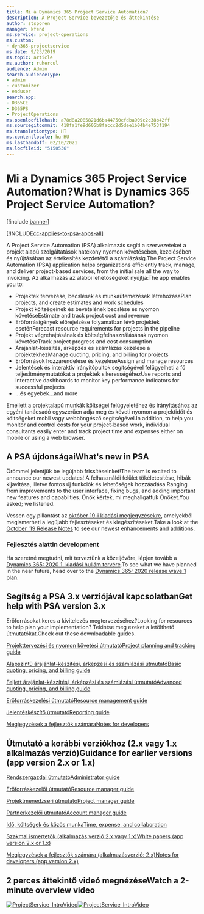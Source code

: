 ```yaml
---
title: Mi a Dynamics 365 Project Service Automation?
description: A Project Service bevezetője és áttekintése
author: stsporen
manager: kfend
ms.service: project-operations
ms.custom:
- dyn365-projectservice
ms.date: 9/23/2019
ms.topic: article
ms.author: ruhercul
audience: Admin
search.audienceType:
- admin
- customizer
- enduser
search.app:
- D365CE
- D365PS
- ProjectOperations
ms.openlocfilehash: a78d8a2085821d6ba44750cfdba909c2c38b42ff
ms.sourcegitcommit: 418fa1fe9d605b8faccc2d5dee1b04b4e753f194
ms.translationtype: HT
ms.contentlocale: hu-HU
ms.lasthandoff: 02/10/2021
ms.locfileid: "5150536"
---
```

# <a name="what-is-dynamics-365-project-service-automation"></a><span data-ttu-id="579a4-103">Mi a Dynamics 365 Project Service Automation?</span><span class="sxs-lookup"><span data-stu-id="579a4-103">What is Dynamics 365 Project Service Automation?</span></span>

[!include [banner](../includes/psa-now-project-operations.md)]

[!INCLUDE[cc-applies-to-psa-apps-all](../includes/cc-applies-to-psa-apps-all.md)]

<span data-ttu-id="579a4-104">A Project Service Automation (PSA) alkalmazás segíti a szervezeteket a projekt alapú szolgáltatások hatékony nyomon követésében, kezelésében és nyújtásában az értékesítés kezdetétől a számlázásig.</span><span class="sxs-lookup"><span data-stu-id="579a4-104">The Project Service Automation (PSA) application helps organizations efficiently track, manage, and deliver project-based services, from the initial sale all the way to invoicing.</span></span> <span data-ttu-id="579a4-105">Az alkalmazás az alábbi lehetőségeket nyújtja:</span><span class="sxs-lookup"><span data-stu-id="579a4-105">The app enables you to:</span></span>

- <span data-ttu-id="579a4-106">Projektek tervezése, becslések és munkaütemezések létrehozása</span><span class="sxs-lookup"><span data-stu-id="579a4-106">Plan projects, and create estimates and work schedules</span></span>
- <span data-ttu-id="579a4-107">Projekt költségeinek és bevételének becslése és nyomon követése</span><span class="sxs-lookup"><span data-stu-id="579a4-107">Estimate and track project cost and revenue</span></span>
- <span data-ttu-id="579a4-108">Erőforrásigények előrejelzése folyamatban lévő projektek esetén</span><span class="sxs-lookup"><span data-stu-id="579a4-108">Forecast resource requirements for projects in the pipeline</span></span>
- <span data-ttu-id="579a4-109">Projekt végrehajtásának és költségfelhasználásának nyomon követése</span><span class="sxs-lookup"><span data-stu-id="579a4-109">Track project progress and cost consumption</span></span>
- <span data-ttu-id="579a4-110">Árajánlat-készítés, árképzés és számlázás kezelése a projektekhez</span><span class="sxs-lookup"><span data-stu-id="579a4-110">Manage quoting, pricing, and billing for projects</span></span>
- <span data-ttu-id="579a4-111">Erőforrások hozzárendelése és kezelése</span><span class="sxs-lookup"><span data-stu-id="579a4-111">Assign and manage resources</span></span>
- <span data-ttu-id="579a4-112">Jelentések és interaktív irányítópultok segítségével felügyelheti a fő teljesítménymutatókat a projektek sikerességéhez</span><span class="sxs-lookup"><span data-stu-id="579a4-112">Use reports and interactive dashboards to monitor key performance indicators for successful projects</span></span>
- <span data-ttu-id="579a4-113">...és egyebek</span><span class="sxs-lookup"><span data-stu-id="579a4-113">...and more</span></span>

<span data-ttu-id="579a4-114">Emellett a projektalapú munkák költségei felügyeletéhez és irányításához az egyéni tanácsadó egyszerűen adja meg és követi nyomon a projektidőt és költségeket mobil vagy webböngésző segítségével.</span><span class="sxs-lookup"><span data-stu-id="579a4-114">In addition, to help you monitor and control costs for your project-based work, individual consultants easily enter and track project time and expenses either on mobile or using a web browser.</span></span>

## <a name="whats-new-in-psa"></a><span data-ttu-id="579a4-115">A PSA újdonságai</span><span class="sxs-lookup"><span data-stu-id="579a4-115">What's new in PSA</span></span>
<span data-ttu-id="579a4-116">Örömmel jelentjük be legújabb frissítéseinket!</span><span class="sxs-lookup"><span data-stu-id="579a4-116">The team is excited to announce our newest updates!</span></span> <span data-ttu-id="579a4-117">A felhasználói felület tökéletesítése, hibák kijavítása, illetve fontos új funkciók és lehetőségek hozzáadása.</span><span class="sxs-lookup"><span data-stu-id="579a4-117">Ranging from improvements to the user interface, fixing bugs, and adding important new features and capabilties.</span></span> <span data-ttu-id="579a4-118">Önök kértek, mi meghallgattuk Önöket.</span><span class="sxs-lookup"><span data-stu-id="579a4-118">You asked; we listened.</span></span>

<span data-ttu-id="579a4-119">Vessen egy pillantást az [október 19-i kiadási megjegyzésekre](https://docs.microsoft.com/dynamics365-release-plan/2019wave2/index), amelyekből megismerheti a legújabb fejlesztéseket és kiegészítéseket.</span><span class="sxs-lookup"><span data-stu-id="579a4-119">Take a look at the [October '19 Release Notes](https://docs.microsoft.com/dynamics365-release-plan/2019wave2/index) to see our newest enhancements and additions.</span></span>

### <a name="in-development"></a><span data-ttu-id="579a4-120">Fejlesztés alatt</span><span class="sxs-lookup"><span data-stu-id="579a4-120">In development</span></span>
<span data-ttu-id="579a4-121">Ha szeretné megtudni, mit terveztünk a közeljövőre, lépjen tovább a [Dynamics 365: 2020 1. kiadási hullám tervére](https://docs.microsoft.com/dynamics365-release-plan/2020wave1/index).</span><span class="sxs-lookup"><span data-stu-id="579a4-121">To see what we have planned in the near future, head over to the [Dynamics 365: 2020 release wave 1 plan](https://docs.microsoft.com/dynamics365-release-plan/2020wave1/index).</span></span>

## <a name="get-help-with-psa-version-3x"></a><span data-ttu-id="579a4-122">Segítség a PSA 3.x verziójával kapcsolatban</span><span class="sxs-lookup"><span data-stu-id="579a4-122">Get help with PSA version 3.x</span></span>
<span data-ttu-id="579a4-123">Erőforrásokat keres a kivitelezés megtervezéséhez?</span><span class="sxs-lookup"><span data-stu-id="579a4-123">Looking for resources to help plan your implementation?</span></span> <span data-ttu-id="579a4-124">Tekintse meg ezeket a letölthető útmutatókat.</span><span class="sxs-lookup"><span data-stu-id="579a4-124">Check out these downloadable guides.</span></span>

 [<span data-ttu-id="579a4-125">Projekttervezési és nyomon követési útmutató</span><span class="sxs-lookup"><span data-stu-id="579a4-125">Project planning and tracking guide</span></span>](../psa/implementation-guides/project-planning-tracking.md)

 [<span data-ttu-id="579a4-126">Alapszintű árajánlat-készítési, árképzési és számlázási útmutató</span><span class="sxs-lookup"><span data-stu-id="579a4-126">Basic quoting, pricing, and billing guide</span></span>](../psa/implementation-guides/begin-quoting-pricing-billing.md)

 [<span data-ttu-id="579a4-127">Fejlett árajánlat-készítési, árképzési és számlázási útmutató</span><span class="sxs-lookup"><span data-stu-id="579a4-127">Advanced quoting, pricing, and billing guide</span></span>](../psa/implementation-guides/adv-quoting-pricing-billing.md)

 [<span data-ttu-id="579a4-128">Erőforráskezelési útmutató</span><span class="sxs-lookup"><span data-stu-id="579a4-128">Resource management guide</span></span>](../psa/implementation-guides/resource-management-guide.md)

 [<span data-ttu-id="579a4-129">Jelentéskészítő útmutató</span><span class="sxs-lookup"><span data-stu-id="579a4-129">Reporting guide</span></span>](../psa/implementation-guides/reporting-guide.md)

 [<span data-ttu-id="579a4-130">Megjegyzések a fejlesztők számára</span><span class="sxs-lookup"><span data-stu-id="579a4-130">Notes for developers</span></span>](../psa/developer-guides/overview-dev-notes-v3.x.md)

## <a name="guidance-for-earlier-versions-app-version-2x-or-1x"></a><span data-ttu-id="579a4-131">Útmutató a korábbi verziókhoz (2.x vagy 1.x alkalmazás verzió)</span><span class="sxs-lookup"><span data-stu-id="579a4-131">Guidance for earlier versions (app version 2.x or 1.x)</span></span>
 [<span data-ttu-id="579a4-132">Rendszergazdai útmutató</span><span class="sxs-lookup"><span data-stu-id="579a4-132">Administrator guide</span></span>](../psa/admin-guide.md)

 [<span data-ttu-id="579a4-133">Erőforráskezelői útmutató</span><span class="sxs-lookup"><span data-stu-id="579a4-133">Resource manager guide</span></span>](../psa/resource-manager-guide.md)

 [<span data-ttu-id="579a4-134">Projektmenedzseri útmutató</span><span class="sxs-lookup"><span data-stu-id="579a4-134">Project manager guide</span></span>](../psa/project-manager-guide.md)

 [<span data-ttu-id="579a4-135">Partnerkezelői útmutató</span><span class="sxs-lookup"><span data-stu-id="579a4-135">Account manager guide</span></span>](../psa/account-manager-guide.md)

 [<span data-ttu-id="579a4-136">Idő, költségek és közös munka</span><span class="sxs-lookup"><span data-stu-id="579a4-136">Time, expense, and collaboration</span></span>](../psa/time-expense-collaboration-guide.md)

 [<span data-ttu-id="579a4-137">Szakmai ismertetők (alkalmazás verzió 2.x vagy 1.x)</span><span class="sxs-lookup"><span data-stu-id="579a4-137">White papers (app version 2.x or 1.x)</span></span>](../psa/white-papers.md)

 [<span data-ttu-id="579a4-138">Megjegyzések a fejlesztők számára (alkalmazásverzió: 2.x)</span><span class="sxs-lookup"><span data-stu-id="579a4-138">Notes for developers (app version 2.x)</span></span>](../psa/developer-guides/add-custom-qoi-forms-v2.x.md)

 ## <a name="watch-a-2-minute-overview-video"></a><span data-ttu-id="579a4-139">2 perces áttekintő videó megnézése</span><span class="sxs-lookup"><span data-stu-id="579a4-139">Watch a 2-minute overview video</span></span>
 <a name="heroArea"></a> <span data-ttu-id="579a4-140">[![ProjectService_IntroVideo](../psa/media/project-service-intro-video.png "ProjectService_IntroVideo")](https://go.microsoft.com/fwlink/p/?LinkId=799457)</span><span class="sxs-lookup"><span data-stu-id="579a4-140">[![ProjectService_IntroVideo](../psa/media/project-service-intro-video.png "ProjectService_IntroVideo")](https://go.microsoft.com/fwlink/p/?LinkId=799457)</span></span>


